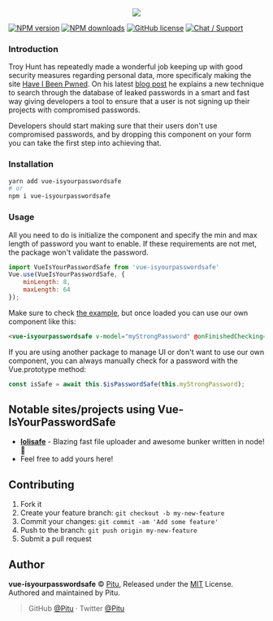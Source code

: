 <div align="center">
	<img src="https://lolisafe.moe/1mwg444C.png" />
</div>

[![NPM version](https://img.shields.io/npm/v/vue-isyourpasswordsafe.svg?style=flat-square)](https://npmjs.com/package/vue-isyourpasswordsafe)
[![NPM downloads](https://img.shields.io/npm/dm/vue-isyourpasswordsafe.svg?style=flat-square)](https://npmjs.com/package/vue-isyourpasswordsafe)
[![GitHub license](https://img.shields.io/badge/license-MIT-blue.svg?style=flat-square)](https://raw.githubusercontent.com/Pitu/vue-isyourpasswordsafe/master/LICENSE)
[![Chat / Support](https://img.shields.io/badge/Chat%20%2F%20Support-discord-7289DA.svg?style=flat-square)](https://discord.gg/5g6vgwn)

### Introduction
Troy Hunt has repeatedly made a wonderful job keeping up with good security measures regarding personal data, more specificaly making the site [Have I Been Pwned](https://haveibeenpwned.com). On his latest [blog post](https://www.troyhunt.com/pwned-passwords-in-practice-real-world-examples-of-blocking-the-worst-passwords/) he explains a new technique to search through the database of leaked passwords in a smart and fast way giving developers a tool to ensure that a user is not signing up their projects with compromised passwords.

Developers should start making sure that their users don't use compromised passwords, and by dropping this component on your form you can take the first step into achieving that.

### Installation
```bash
yarn add vue-isyourpasswordsafe
# or
npm i vue-isyourpasswordsafe
```

### Usage
All you need to do is initialize the component and specify the min and max length of password you want to enable. If these requirements are not met, the package won't validate the password.
```js
import VueIsYourPasswordSafe from 'vue-isyourpasswordsafe'
Vue.use(VueIsYourPasswordSafe, {
    minLength: 8,
    maxLength: 64
});
```

Make sure to check [the example](https://pitu.github.io/vue-isyourpasswordsafe/), but once loaded you can use our own component like this:
```html
<vue-isyourpasswordsafe v-model="myStrongPassword" @onFinishedChecking="isPasswordSafe"/>
```

If you are using another package to manage UI or don't want to use our own component, you can always manually check for a password with the Vue.prototype method:
```js
const isSafe = await this.$isPasswordSafe(this.myStrongPassword);
```

## Notable sites/projects using Vue-IsYourPasswordSafe
- [**lolisafe**](https://github.com/WeebDev/lolisafe) - Blazing fast file uploader and awesome bunker written in node! 🚀
- Feel free to add yours here!

## Contributing

1. Fork it
2. Create your feature branch: `git checkout -b my-new-feature`
3. Commit your changes: `git commit -am 'Add some feature'`
4. Push to the branch: `git push origin my-new-feature`
5. Submit a pull request

## Author

**vue-isyourpasswordsafe** © [Pitu](https://github.com/Pitu), Released under the [MIT](https://github.com/Pitu/vue-isyourpasswordsafe/blob/master/LICENSE) License.<br>
Authored and maintained by Pitu.

> GitHub [@Pitu](https://github.com/Pitu) · Twitter [@Pitu](https://twitter.com/its_pitu)

